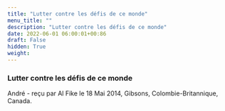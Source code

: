 ```yaml
---
title: "Lutter contre les défis de ce monde"
menu_title: ""
description: "Lutter contre les défis de ce monde"
date: 2022-06-01 06:00:01+00:86
draft: False
hidden: True
weight:
---
```

### Lutter contre les défis de ce monde

André - reçu par Al Fike le 18 Mai 2014, Gibsons, Colombie-Britannique, Canada.




